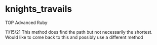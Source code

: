 # knights_travails
TOP Advanced Ruby 

11/15/21
This method does find the path but not necessarily the shortest. Would like to come back to this and possibly use a different method
